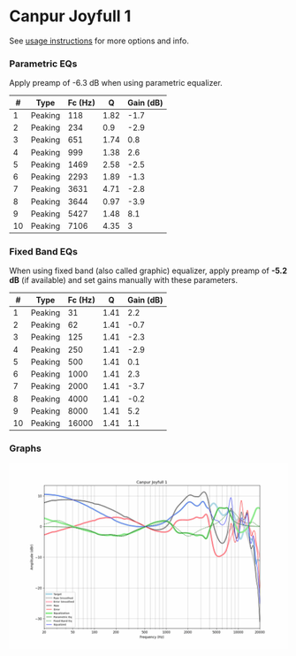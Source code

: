 # Canpur Joyfull 1
See [usage instructions](https://github.com/jaakkopasanen/AutoEq#usage) for more options and info.

### Parametric EQs
Apply preamp of -6.3 dB when using parametric equalizer.

|   # | Type    |   Fc (Hz) |    Q |   Gain (dB) |
|-----|---------|-----------|------|-------------|
|   1 | Peaking |       118 | 1.82 |        -1.7 |
|   2 | Peaking |       234 | 0.9  |        -2.9 |
|   3 | Peaking |       651 | 1.74 |         0.8 |
|   4 | Peaking |       999 | 1.38 |         2.6 |
|   5 | Peaking |      1469 | 2.58 |        -2.5 |
|   6 | Peaking |      2293 | 1.89 |        -1.3 |
|   7 | Peaking |      3631 | 4.71 |        -2.8 |
|   8 | Peaking |      3644 | 0.97 |        -3.9 |
|   9 | Peaking |      5427 | 1.48 |         8.1 |
|  10 | Peaking |      7106 | 4.35 |         3   |

### Fixed Band EQs
When using fixed band (also called graphic) equalizer, apply preamp of **-5.2 dB** (if available) and set gains manually with these parameters.

|   # | Type    |   Fc (Hz) |    Q |   Gain (dB) |
|-----|---------|-----------|------|-------------|
|   1 | Peaking |        31 | 1.41 |         2.2 |
|   2 | Peaking |        62 | 1.41 |        -0.7 |
|   3 | Peaking |       125 | 1.41 |        -2.3 |
|   4 | Peaking |       250 | 1.41 |        -2.9 |
|   5 | Peaking |       500 | 1.41 |         0.1 |
|   6 | Peaking |      1000 | 1.41 |         2.3 |
|   7 | Peaking |      2000 | 1.41 |        -3.7 |
|   8 | Peaking |      4000 | 1.41 |        -0.2 |
|   9 | Peaking |      8000 | 1.41 |         5.2 |
|  10 | Peaking |     16000 | 1.41 |         1.1 |

### Graphs
![](./Canpur%20Joyfull%201.png)
